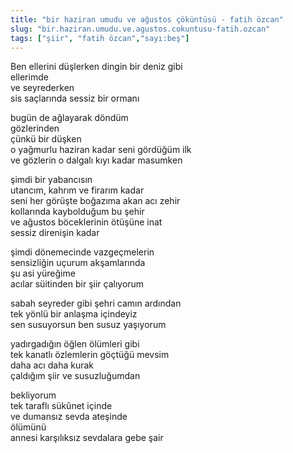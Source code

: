 ```yaml
---
title: "bir haziran umudu ve ağustos çöküntüsü - fatih özcan"
slug: "bir.haziran.umudu.ve.agustos.cokuntusu-fatih.ozcan"
tags: ["şiir", "fatih özcan","sayı:beş"]
---
```


Ben ellerini düşlerken dingin bir deniz gibi  
ellerimde\
ve seyrederken\
sis saçlarında sessiz bir ormanı

bugün de ağlayarak döndüm\
gözlerinden\
çünkü bir düşken\
o yağmurlu haziran kadar seni gördüğüm ilk\
ve gözlerin o dalgalı kıyı kadar masumken

şimdi bir yabancısın\
utancım, kahrım ve firarım kadar\
seni her görüşte boğazıma akan acı zehir\
kollarında kaybolduğum bu şehir\
ve ağustos böceklerinin ötüşüne inat\
sessiz direnişin kadar

şimdi dönemecinde vazgeçmelerin\
sensizliğin uçurum akşamlarında\
şu asi yüreğime\
acılar süitinden bir şiir çalıyorum

sabah seyreder gibi şehri camın ardından\
tek yönlü bir anlaşma içindeyiz\
sen susuyorsun ben susuz yaşıyorum

yadırgadığın öğlen ölümleri gibi\
tek kanatlı özlemlerin göçtüğü mevsim\
daha acı daha kurak\
çaldığım şiir ve susuzluğumdan

bekliyorum\
tek taraflı sükûnet içinde\
ve dumansız sevda ateşinde\
ölümünü\
annesi karşılıksız sevdalara gebe şair
